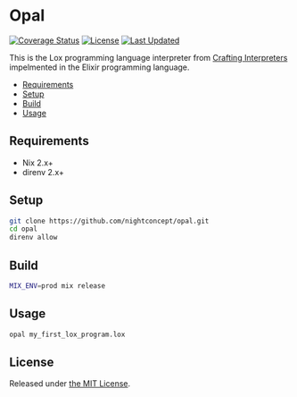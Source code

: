 # Opal

[![Coverage Status](https://coveralls.io/repos/github/nightconcept/opal/badge.svg?branch=master)](https://coveralls.io/github/nightconcept/opal?branch=master)
[![License](https://img.shields.io/hexpm/l/opal.svg)](https://github.com/henrik/nightconcept/blob/master/LICENSE.md)
[![Last Updated](https://img.shields.io/github/last-commit/nightconcept/opal.svg)](https://github.com/nightconcept/opal/commits/master)

This is the Lox programming language interpreter from [Crafting Interpreters](https://craftinginterpreters.com/) impelmented in the Elixir programming language.

* [Requirements](#requirements)
* [Setup](#setup)
* [Build](#build)
* [Usage](#usage)

## Requirements
- Nix 2.x+
- direnv 2.x+

## Setup

```sh
git clone https://github.com/nightconcept/opal.git
cd opal
direnv allow
```

## Build

```sh
MIX_ENV=prod mix release
```

## Usage

```sh
opal my_first_lox_program.lox
```

## License

Released under [the MIT License](./LICENSE.md).